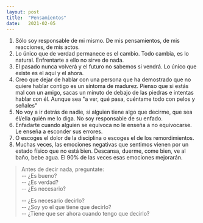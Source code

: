 ```yaml
---
layout: post
title:  "Pensamientos"
date:   2021-02-05
---
```


1. Sólo soy responsable de mi mismo. De mis pensamientos, de mis reacciones, de mis actos.
2. Lo único que de verdad permanece es el cambio. Todo cambia, es lo natural. Enfrentarte a ello no sirve de nada.
3. El pasado nunca volverá y el futuro no sabemos si vendrá. Lo único que existe es el aquí y el ahora.
4. Creo que dejar de hablar con una persona que ha demostrado que no quiere hablar contigo es un síntoma de madurez. Pienso que si estás mal con un amigo, sacas un minuto de debajo de las piedras e intentas hablar con él. Aunque sea "a ver, qué pasa, cuéntame todo con pelos y señales"
5. No voy a ir detrás de nadie, si alguien tiene algo que decirme, que sea él/ella quién me lo diga. No soy responsable de su enfado.
6. Enfadarte cuando alguien se equivoca no le enseña a no equivocarse. Le enseña a esconder sus errores.
7. O escoges el dolor de la disciplina o escoges el de los remordimientos.
8. Muchas veces, las emociones negativas que sentimos vienen por un estado físico que no está bien. Descansa, duerme, come bien, ve al baño, bebe agua. El 90% de las veces esas emociones mejorarán.

> Antes de decir nada, preguntate:  
> -- ¿Es bueno?  
> -- ¿Es verdad?  
> -- ¿Es necesario?  
>   
> -- ¿Es necesario decirlo?  
> -- ¿Soy yo el que tiene que decirlo?  
> -- ¿Tiene que ser ahora cuando tengo que decirlo?